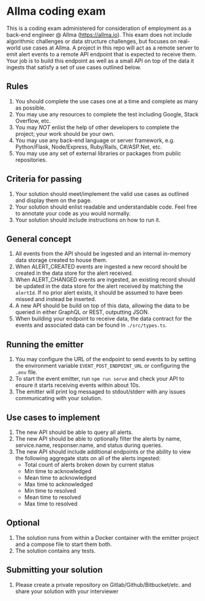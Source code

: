 # Allma coding exam
This is a coding exam administered for consideration of employment as a back-end engineer @ Allma (https://allma.io). This exam does not include algorithmic challenges or data structure challenges, but focuses on real-world use cases at Allma. A project in this repo will act as a remote server to emit alert events to a remote API endpoint that is expected to receive them. Your job is to build this endpoint as well as a small API on top of the data it ingests that satisfy a set of use cases outlined below. 

## Rules
1. You should complete the use cases one at a time and complete as many as possible.
2. You may use any resources to complete the test including Google, Stack Overflow, etc.
3. You may _NOT_ enlist the help of other developers to complete the project; your work should be your own.
4. You may use any back-end language or server framework, e.g. Python/Flask, Node/Express, Ruby/Rails, C#/ASP.Net, etc. 
5. You may use any set of external libraries or packages from public repositories.

## Criteria for passing
1. Your solution should meet/implement the valid use cases as outlined and display them on the page.
2. Your solution should enlist readable and understandable code. Feel free to annotate your code as you would normally.
3. Your solution should include instructions on how to run it.

## General concept
1. All events from the API should be ingested and an internal in-memory data storage created to house them.
2. When ALERT_CREATED events are ingested a new record should be created in the data store for the alert received.
3. When ALERT_CHANGED events are ingested, an existing record should be updated in the data store for the alert received by matching the `alertId`. If no prior alert exists, it should be assumed to have been missed and instead be inserted.
4. A new API should be build on top of this data, allowing the data to be queried in either GraphQL or REST, outputting JSON.
5. When building your endpoint to receive data, the data contract for the events and associated data can be found in `./src/types.ts`.

## Running the emitter
1. You may configure the URL of the endpoint to send events to by setting the environment variable `EVENT_POST_ENDPOINT_URL` or configuring the `.env` file.
2. To start the event emitter, run `npm run serve` and check your API to ensure it starts receiving events within about 10s.
3. The emitter will print log messaged to stdout/stderr with any issues communicating with your solution.

## Use cases to implement
1. The new API should be able to query all alerts.
2. The new API should be able to optionally filter the alerts by name, service.name, responser.name, and status during queries.
3. The new API should include additional endpoints or the ability to view the following aggregate stats on all of the alerts ingested:
    - Total count of alerts broken down by current status
    - Min time to acknowledged
    - Mean time to acknowledged
    - Max time to acknowledged
    - Min time to resolved
    - Mean time to resolved
    - Max time to resolved

## Optional
1. The solution runs from within a Docker container with the emitter project and a compose file to start them both.
2. The solution contains any tests.

## Submitting your solution
1. Please create a private repository on Gitlab/Github/Bitbucket/etc. and share your solution with your interviewer
